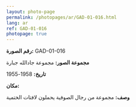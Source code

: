 ```yaml
---
layout: photo-page
permalink: /photopages/ar/GAD-01-016.html
lang: ar
ref: GAD-01-016
photopage: true
---
```


**رقم الصورة:** GAD-01-016

**مجموعة الصور:** مجموعة جادالله جبارة

**تاريخ:** 1958-1955

**مكان:**

**وصف:** مجموعة من رجال الصوفية يحملون لافتات الختمية
